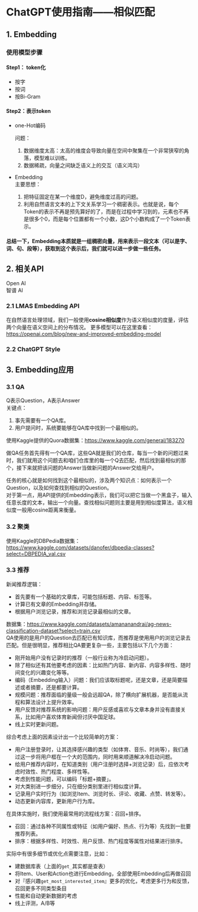 # ChatGPT使用指南——相似匹配
## 1. Embedding
### 使用模型步骤
#### Step1： token化
* 按字
* 按词
* 按Bi-Gram
#### Step2：表示token
* one-Hot编码  

  问题：
    1. 数据维度太高：太高的维度会导致向量在空间中聚集在一个非常狭窄的角落，模型难以训练。
    2. 数据稀疏，向量之间缺乏语义上的交互（语义鸿沟）

* Embedding  
主要思想：
    1. 把特征固定在某一个维度D，避免维度过高的问题。
    2. 利用自然语言文本的上下文关系学习一个稠密表示。也就是说，每个Token的表示不再是预先算好的了，而是在过程中学习到的，元素也不再是很多个0，而是每个位置都有一个小数，这D个小数构成了一个Token表示。

#### 总结一下，Embedding本质就是一组稠密向量，用来表示一段文本（可以是字、词、句、段等），获取到这个表示后，我们就可以进一步做一些任务。

## 2. 相关API
Open AI  
智谱 AI
### 2.1 LMAS Embedding API
在自然语言处理领域，我们一般使用**cosine相似度**作为语义相似度的度量，评估两个向量在语义空间上的分布情况。
更多模型可以在这里查看：https://openai.com/blog/new-and-improved-embedding-model
### 2.2 ChatGPT Style

## 3. Embedding应用
### 3.1 QA
Q表示Question，A表示Answer  
关键点：
1. 事先需要有一个QA库。
2. 用户提问时，系统要能够在QA库中找到一个最相似的。

使用Kaggle提供的Quora数据集：https://www.kaggle.com/general/183270

做QA任务首先得有一个QA库，这些QA就是我们的仓库，每当一个新的问题过来时，我们就用这个问题去和咱们仓库里的每一个Q去匹配，然后找到最相似的那个，接下来就把该问题的Answer当做新问题的Answer交给用户。

任务的核心就是如何找到这个最相似的，涉及两个知识点：如何表示一个Question，以及如何查找到相似的Question。  
对于第一点，用API提供的Embedding表示，我们可以把它当做一个黑盒子，输入任意长度的文本，输出一个向量。查找相似问题则主要是用到相似度算法，语义相似度一般用cosine距离来衡量。
### 3.2 聚类
使用Kaggle的DBPedia数据集：https://www.kaggle.com/datasets/danofer/dbpedia-classes?select=DBPEDIA_val.csv
### 3.3 推荐
新闻推荐逻辑：
- 首先要有一个基础的文章库，可能包括标题、内容、标签等。
- 计算已有文章的Embedding并存储。
- 根据用户浏览记录，推荐和浏览记录最相似的文章。  

数据集：https://www.kaggle.com/datasets/amananandrai/ag-news-classification-dataset?select=train.csv  
QA使用的是用户的Question去匹配已有知识库，而推荐是使用用户的浏览记录去匹配。但是很明显，推荐相比QA要更复杂一些，主要包括以下几个方面：
- 刚开始用户没有记录时的推荐（一般行业称为冷启动问题）。
- 除了相似还有其他要考虑的因素：比如热门内容、新内容、内容多样性、随时间变化的兴趣变化等等。
- 编码（Embedding输入）问题：我们应该取标题呢，还是文章，还是简要描述或者摘要，还是都要计算。
- 规模问题：推荐面临的量级一般会远超QA，除了横向扩展机器，是否能从流程和算法设计上提升效率。
- 用户反馈对推荐系统的影响问题：用户反感或喜欢与文章本身并没有直接关系，比如用户喜欢体育新闻但讨厌中国足球。
- 线上实时更新问题。

综合考虑上面的因素设计出一个比较简单的方案：
- 用户注册登录时，让其选择感兴趣的类型（如体育、音乐、时尚等），我们通过这一步将用户框在一个大的范围内，同时用来顺道解决冷启动问题。
- 给用户推荐内容时，在知道类别（用户注册时选择+浏览记录）后，应依次考虑时效性、热门程度、多样性等。
- 考虑到性能问题，可以编码「标题+摘要」。
- 对大类别进一步细分，只在细分类别里进行相似度计算。
- 记录用户实时行为（如浏览Item、浏览时长、评论、收藏、点赞、转发等）。
- 动态更新内容库，更新用户行为库。

在具体实施时，我们使用最常用的流程线方案：召回+排序。
- 召回：通过各种不同属性或特征（如用户偏好、热点、行为等）先找到一批要推荐列表。
- 排序：根据多样性、时效性、用户反馈、热门程度等属性对结果进行排序。

实际中有很多细节或优化点需要注意，比如：

- 建数据库表（上面的`get_`其实都是查表）
- 将Item、User和Action也进行Embedding，全部使用Embedding后再做召回
- 对『感兴趣`get_most_interested_item`』更多的优化，考虑更多行为和反馈，召回更多不同类型条目
- 性能和自动更新数据的考虑
- 线上评测，A/B等
